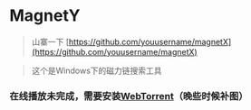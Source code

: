 # MagnetY

> 山寨一下 [https://github.com/youusername/magnetX](https://github.com/youusername/magnetX)

> 这个是Windows下的磁力链搜索工具

### 在线播放未完成，需要安装[WebTorrent](https://github.com/webtorrent/webtorrent)（晚些时候补图）
